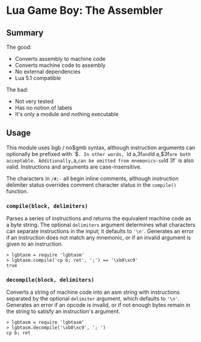 # Lua Game Boy: The Assembler

## Summary

The good:

- Converts assembly to machine code
- Converts machine code to assembly
- No external dependencies
- Lua 5.1 compatible

The bad:

- Not very tested
- Has no notion of labels
- It's only a module and nothing executable


## Usage

This module uses bgb / no$gmb syntax, although instruction arguments can
optionally be prefixed with `$`. In other words, `ld a,3f` and `ld a,$3f`
are both acceptable. Additionally, `a,` can be omitted from mnemonics—so
`ld 3f` is also valid. Instructions and arguments are case-insensitive.

The characters in `/#;-` all begin inline comments, although instruction
delimiter status overrides comment character status in the `compile()`
function.


### `compile(block, delimiters)`

Parses a series of instructions and returns the equivalent machine code as a
byte string. The optional `delimiters` argument determines what characters
can separate instructions in the input; it defaults to `'\n'`. Generates an
error if an instruction does not match any mnemonic, or if an invalid
argument is given to an instruction.

```
> lgbtasm = require 'lgbtasm'
> lgbtasm.compile('cp b; ret', ';') == '\xb8\xc9'
true
```


### `decompile(block, delimiters)`

Converts a string of machine code into an asm string with instructions
separated by the optional `delimiter` argument, which defaults to `'\n'`.
Generates an error if an opcode is invalid, or if not enough bytes remain in
the string to satisfy an instruction's argument.

```
> lgbtasm = require 'lgbtasm'
> lgbtasm.decompile('\xb8\xc9', '; ')
cp b; ret
```
